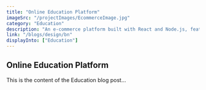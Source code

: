 ```yaml
---
title: "Online Education Platform"
imageSrc: "/projectImages/EcommerceImage.jpg"
category: "Education"
description: "An e-commerce platform built with React and Node.js, featuring product listings, product searching, shopping cart, and checkout."
link: "/blogs/design/bn"
displayInto: ["Education"]
---
```


## Online Education Platform

This is the content of the Education blog post...
